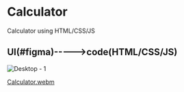 # Calculator
Calculator using HTML/CSS/JS
## UI(#figma)----->code(HTML/CSS/JS)
![Desktop - 1](https://github.com/karthick12122000/Calculator/assets/103041319/208831d0-4f0b-49db-a6bb-1eb39ac2a745)

[Calculator.webm](https://github.com/karthick12122000/Calculator/assets/103041319/167cf67c-a4b9-4597-b44d-e33ae6d597d4)
